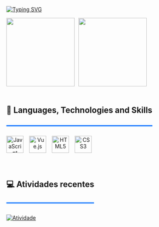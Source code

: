 [![Typing SVG](https://readme-typing-svg.herokuapp.com/?color=1E90FF&size=35&center=true&vCenter=true&width=1000&lines=Hello,+My+name+is+João+Pedro;I'm+16+years+old;I+am+from+Joinville,+SC;I'm+studying+at+IFC-Araquari;I'm+a+Web+Developer+and+Programmer+in+training;Be+Welcome!+:%29)](https://git.io/typing-svg)

<div align="center">
  <div style="display: flex; flex-direction: row; gap: 10px; align-items: center; justify-content: flex-center;">
    <a href="https://github.com/joaosantos86">
      <img height="180" src="https://github-readme-stats.vercel.app/api?username=joaosantos86&show_icons=true&bg_color=30,0f0c29,302b63,24243e&title_color=fff&text_color=fff&icon_color=00e5ff&hide_border=true"/>
    </a>
    <a href="https://github.com/joaosantos86">
      <img height="180" src="https://github-readme-stats.vercel.app/api/top-langs/?username=joaosantos86&layout=donut&bg_color=141424&title_color=00e5ff&text_color=fff&hide_border=true"/>
    </a>
  </div>
</div>

<h2 align="center" style="
  display: inline-block;
  border-bottom: 3px solid #0078ff;
  padding-bottom: 6px;
  margin-bottom: 15px;
">

  
📘 Languages, Technologies and Skills
</h2>

<!-- ÍCONES ALINHADOS À ESQUERDA -->
<div align="center">
  <div style="
    display: flex;
    justify-content: flex-start;
    align-items: center;
    flex-wrap: wrap;
    gap: 15px;
    margin-top: 10px;
  ">
    <img alt="JavaScript" height="45" width="45" src="https://cdn.jsdelivr.net/gh/devicons/devicon/icons/javascript/javascript-original.svg" />
    <img alt="Vue.js" height="45" width="45" src="https://cdn.jsdelivr.net/gh/devicons/devicon/icons/vuejs/vuejs-original.svg" />
    <img alt="HTML5" height="45" width="45" src="https://cdn.jsdelivr.net/gh/devicons/devicon/icons/html5/html5-original.svg" />
    <img alt="CSS3" height="45" width="45" src="https://cdn.jsdelivr.net/gh/devicons/devicon/icons/css3/css3-original.svg" />
  </div>
</div>

<br clear="both">


<h2 align="center" style="
  display: inline-block;
  border-bottom: 3px solid #0078ff;
  padding-bottom: 6px;
  margin-bottom: 15px;
">

  
💻 Atividades recentes
</h2>

[![Atividade](https://github-readme-activity-graph.vercel.app/graph?username=joaosantos86&bg_color=141424&color=00e5ff&line=4fc3f7&point=ffffff&area=true&hide_border=true)](https://github.com/joaosantos86)


